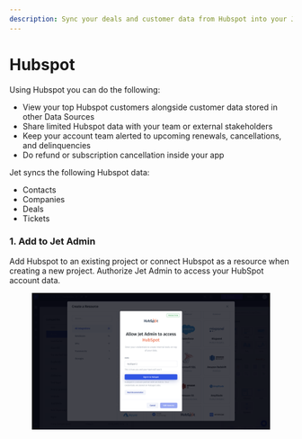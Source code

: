 ```yaml
---
description: Sync your deals and customer data from Hubspot into your Jet app
---
```


# Hubspot

Using Hubspot you can do the following:

* View your top Hubspot customers alongside customer data stored in other Data Sources
* Share limited Hubspot data with your team or external stakeholders
* Keep your account team alerted to upcoming renewals, cancellations, and delinquencies
* Do refund or subscription cancellation inside your app

Jet syncs the following Hubspot data:

* Contacts
* Companies
* Deals
* Tickets

### 1. Add to Jet Admin

Add Hubspot to an existing project or connect Hubspot as a resource when creating a new project.  Authorize Jet Admin to access your HubSpot account data.

<figure><img src="../../.gitbook/assets/image (2) (1).png" alt=""><figcaption></figcaption></figure>



